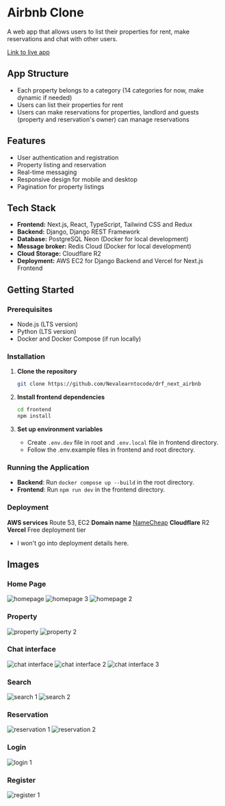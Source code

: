 # Airbnb Clone

A web app that allows users to list their properties for rent, make reservations and chat with other users.

[Link to live app](#)

## App Structure

- Each property belongs to a category (14 categories for now, make dynamic if needed)
- Users can list their properties for rent
- Users can make reservations for properties, landlord and guests (property and reservation's owner) can manage reservations

## Features

- User authentication and registration
- Property listing and reservation
- Real-time messaging
- Responsive design for mobile and desktop
- Pagination for property listings

## Tech Stack

- **Frontend:** Next.js, React, TypeScript, Tailwind CSS and Redux
- **Backend:** Django, Django REST Framework
- **Database:** PostgreSQL Neon (Docker for local development)
- **Message broker:** Redis Cloud (Docker for local development)
- **Cloud Storage:** Cloudflare R2
- **Deployment:** AWS EC2 for Django Backend and Vercel for Next.js Frontend

## Getting Started

### Prerequisites

- Node.js (LTS version)
- Python (LTS version)
- Docker and Docker Compose (if run locally)

### Installation

1. **Clone the repository**
    ```bash
    git clone https://github.com/Nevalearntocode/drf_next_airbnb
    ```

2. **Install frontend dependencies**
    ```bash
    cd frontend
    npm install
    ```

3. **Set up environment variables**
    - Create  `.env.dev` file in root and `.env.local` file in frontend directory.
    - Follow the .env.example files in frontend and root directory.

### Running the Application

- **Backend**: Run `docker compose up --build` in the root directory.
- **Frontend**: Run `npm run dev` in the frontend directory.

### Deployment

**AWS services** Route 53, EC2
**Domain name** [NameCheap](https://www.namecheap.com/)
**Cloudflare** R2
**Vercel** Free deployment tier

- I won't go into deployment details here.

## Images

### Home Page
![homepage](/images/homepage-1.png)
![homepage 3](/images/homepage-3.png)
![homepage 2](/images/homepage-2.png)

### Property
![property](/images/property-1.png)
![property 2](/images/property-2.png)

### Chat interface
![chat interface](/images/chat-interface-1.png)
![chat interface 2](/images/chat-interface-2.png)
![chat interface 3](/images/chat-interface-3.png)

### Search
![search 1](/images/search-1.png)
![search 2](/images/search-2.png)

### Reservation
![reservation 1](/images/reservation-1.png)
![reservation 2](/images/reservation-2.png)

### Login
![login 1](/images/login.png)

### Register
![register 1](/images/register.png)